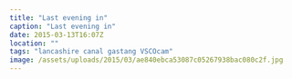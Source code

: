 ```yaml
---
title: "Last evening in"
caption: "Last evening in"
date: 2015-03-13T16:07Z
location: ""
tags: "lancashire canal gastang VSCOcam"
image: /assets/uploads/2015/03/ae840ebca53087c05267938bac080c2f.jpg
---
```

